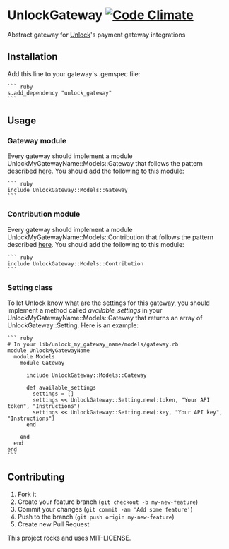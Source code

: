 # UnlockGateway [![Code Climate](https://codeclimate.com/github/danielweinmann/unlock_gateway.png)](https://codeclimate.com/github/danielweinmann/unlock_gateway)

Abstract gateway for [Unlock](http://github.com/danielweinmann/unlock)'s payment gateway integrations

## Installation

Add this line to your gateway's .gemspec file:

    ``` ruby
    s.add_dependency "unlock_gateway"
    ```

## Usage

### Gateway module

Every gateway should implement a module UnlockMyGatewayName::Models::Gateway that follows the pattern described [here](https://github.com/danielweinmann/unlock_gateway/blob/master/lib/unlock_gateway/models/gateway.rb). You should add the following to this module:

    ``` ruby
    include UnlockGateway::Models::Gateway
    ```

### Contribution module

Every gateway should implement a module UnlockMyGatewayName::Models::Contribution that follows the pattern described [here](https://github.com/danielweinmann/unlock_gateway/blob/master/lib/unlock_gateway/models/contribution.rb). You should add the following to this module:

    ``` ruby
    include UnlockGateway::Models::Contribution
    ```

### Setting class

To let Unlock know what are the settings for this gateway, you should implement a method called _available_settings_ in your UnlockMyGatewayName::Models::Gateway that returns an array of UnlockGateway::Setting. Here is an example:

    ``` ruby
    # In your lib/unlock_my_gateway_name/models/gateway.rb
    module UnlockMyGatewayName
      module Models
        module Gateway

          include UnlockGateway::Models::Gateway

          def available_settings
            settings = []
            settings << UnlockGateway::Setting.new(:token, "Your API token", "Instructions")
            settings << UnlockGateway::Setting.new(:key, "Your API key", "Instructions")
          end

        end
      end
    end
    ```

## Contributing

1. Fork it
2. Create your feature branch (`git checkout -b my-new-feature`)
3. Commit your changes (`git commit -am 'Add some feature'`)
4. Push to the branch (`git push origin my-new-feature`)
5. Create new Pull Request


This project rocks and uses MIT-LICENSE.
